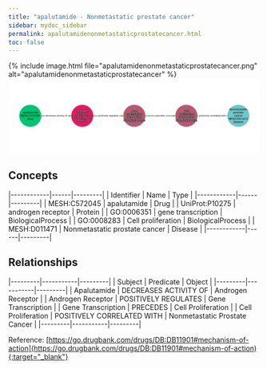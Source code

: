 ```yaml
---
title: "apalutamide - Nonmetastatic prostate cancer"
sidebar: mydoc_sidebar
permalink: apalutamidenonmetastaticprostatecancer.html
toc: false 
---
```


{% include image.html file="apalutamidenonmetastaticprostatecancer.png" alt="apalutamidenonmetastaticprostatecancer" %}![Path Visualization](/images/apalutamidenonmetastaticprostatecancer.png)

## Concepts

|------------|------|---------|
| Identifier | Name | Type    |
|------------|------|---------|
| MESH:C572045 | apalutamide | Drug |
| UniProt:P10275 | androgen receptor | Protein |
| GO:0006351 | gene transcription | BiologicalProcess |
| GO:0008283 | Cell proliferation | BiologicalProcess |
| MESH:D011471 | Nonmetastatic prostate cancer | Disease |
|------------|------|---------|

## Relationships

|---------|-----------|---------|
| Subject | Predicate | Object  |
|---------|-----------|---------|
| Apalutamide | DECREASES ACTIVITY OF | Androgen Receptor |
| Androgen Receptor | POSITIVELY REGULATES | Gene Transcription |
| Gene Transcription | PRECEDES | Cell Proliferation |
| Cell Proliferation | POSITIVELY CORRELATED WITH | Nonmetastatic Prostate Cancer |
|---------|-----------|---------|

Reference: [https://go.drugbank.com/drugs/DB:DB11901#mechanism-of-action](https://go.drugbank.com/drugs/DB:DB11901#mechanism-of-action){:target="_blank"}